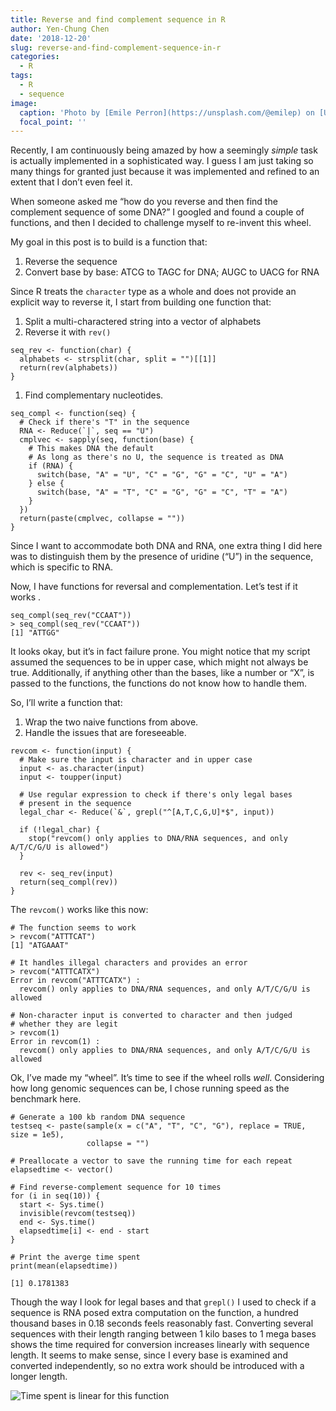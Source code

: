```yaml
---
title: Reverse and find complement sequence in R
author: Yen-Chung Chen
date: '2018-12-20'
slug: reverse-and-find-complement-sequence-in-r
categories:
  - R
tags:
  - R
  - sequence
image:
  caption: 'Photo by [Emile Perron](https://unsplash.com/@emilep) on [Unsplash](https://unsplash.com/)'
  focal_point: ''
---
```


Recently, I am continuously being amazed by how a seemingly *simple*
task is actually implemented in a sophisticated way. I guess I am just
taking so many things for granted just because it was implemented and
refined to an extent that I don’t even feel it.

When someone asked me “how do you reverse and then find the complement
sequence of some DNA?” I googled and found a couple of functions, and
then I decided to challenge myself to re-invent this wheel.

My goal in this post is to build is a function that:

1.  Reverse the sequence
2.  Convert base by base: ATCG to TAGC for DNA; AUGC to UACG for RNA

Since R treats the `character` type as a whole and does not provide an
explicit way to reverse it, I start from building one function that:

1.  Split a multi-charactered string into a vector of alphabets
2.  Reverse it with `rev()`

<!-- -->

    seq_rev <- function(char) {
      alphabets <- strsplit(char, split = "")[[1]]
      return(rev(alphabets))
    }

1.  Find complementary nucleotides.

<!-- -->

    seq_compl <- function(seq) {
      # Check if there's "T" in the sequence
      RNA <- Reduce(`|`, seq == "U")
      cmplvec <- sapply(seq, function(base) {
        # This makes DNA the default
        # As long as there's no U, the sequence is treated as DNA
        if (RNA) {
          switch(base, "A" = "U", "C" = "G", "G" = "C", "U" = "A")
        } else {
          switch(base, "A" = "T", "C" = "G", "G" = "C", "T" = "A")
        }
      })
      return(paste(cmplvec, collapse = ""))
    }

Since I want to accommodate both DNA and RNA, one extra thing I did here
was to distinguish them by the presence of uridine (“U”) in the
sequence, which is specific to RNA.

Now, I have functions for reversal and complementation. Let’s test if it
works .

    seq_compl(seq_rev("CCAAT"))
    > seq_compl(seq_rev("CCAAT"))
    [1] "ATTGG"

It looks okay, but it’s in fact failure prone. You might notice that my
script assumed the sequences to be in upper case, which might not always
be true. Additionally, if anything other than the bases, like a number
or “X”, is passed to the functions, the functions do not know how to
handle them.

So, I’ll write a function that:

1.  Wrap the two naive functions from above.
2.  Handle the issues that are foreseeable.

<!-- -->

    revcom <- function(input) {
      # Make sure the input is character and in upper case
      input <- as.character(input)
      input <- toupper(input)

      # Use regular expression to check if there's only legal bases
      # present in the sequence
      legal_char <- Reduce(`&`, grepl("^[A,T,C,G,U]*$", input))

      if (!legal_char) {
        stop("revcom() only applies to DNA/RNA sequences, and only A/T/C/G/U is allowed")
      }

      rev <- seq_rev(input)
      return(seq_compl(rev))
    }

The `revcom()` works like this now:

    # The function seems to work
    > revcom("ATTTCAT")
    [1] "ATGAAAT"

    # It handles illegal characters and provides an error
    > revcom("ATTTCATX")
    Error in revcom("ATTTCATX") : 
      revcom() only applies to DNA/RNA sequences, and only A/T/C/G/U is allowed

    # Non-character input is converted to character and then judged
    # whether they are legit
    > revcom(1)
    Error in revcom(1) : 
      revcom() only applies to DNA/RNA sequences, and only A/T/C/G/U is allowed

Ok, I’ve made my “wheel”. It’s time to see if the wheel rolls *well*.
Considering how long genomic sequences can be, I chose running speed as
the benchmark here.

    # Generate a 100 kb random DNA sequence
    testseq <- paste(sample(x = c("A", "T", "C", "G"), replace = TRUE, size = 1e5),
                     collapse = "")

    # Preallocate a vector to save the running time for each repeat
    elapsedtime <- vector()

    # Find reverse-complement sequence for 10 times
    for (i in seq(10)) {
      start <- Sys.time()
      invisible(revcom(testseq))
      end <- Sys.time()
      elapsedtime[i] <- end - start
    }

    # Print the averge time spent
    print(mean(elapsedtime))

    [1] 0.1781383

Though the way I look for legal bases and that `grepl()` I used to check
if a sequence is RNA posed extra computation on the function, a hundred
thousand bases in 0.18 seconds feels reasonably fast. Converting several
sequences with their length ranging between 1 kilo bases to 1 mega bases
shows the time required for conversion increases linearly with sequence
length. It seems to make sense, since I every base is examined and
converted independently, so no extra work should be introduced with a
longer length.

![Time spent is linear for this
function](/img/2018_12_20_running_time.png)
